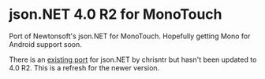 json.NET 4.0 R2 for MonoTouch
==============================

Port of Newtonsoft's json.NET for MonoTouch. Hopefully getting Mono for Android support soon.

There is an [existing port](https://github.com/chrisntr/Newtonsoft.Json) for json.NET by chrisntr but hasn't been updated to 4.0 R2. This is a refresh for the newer version.